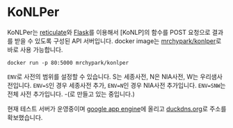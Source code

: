 KoNLPer
================

KoNLPer는 [reticulate](https://rstudio.github.io/reticulate/)와 [Flask](flask-docs-kr.readthedocs.io)를 이용해서 \[KoNLP\]의 함수를 POST 요청으로 결과를 받을 수 있도록 구성된 API 서버입니다.
docker image는 [mrchypark/konlper](https://hub.docker.com/r/mrchypark/konlper/)로 바로 사용 가능합니다.

    docker run -p 80:5000 mrchypark/konlper

`ENV`로 사전의 범위를 설정할 수 있습니다. S는 세종사전, N은 NIA사전, W는 우리샘사전입니다. `ENV=S`인 경우 세종사전 추가, `ENV=N`인 경우 NIA사전 추가입니다. `ENV=SNW`는 전체 사전 추가입니다. -(로 만들고 있는 중입니다.)

현재 테스트 서버가 운영중이며 [google app engine](https://appengine.google.com/)에 올리고 [duckdns.org](https://www.duckdns.org/)로 주소를 확보했습니다.
